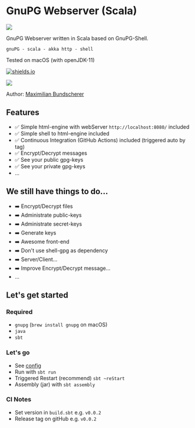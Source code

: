 # GnuPG Webserver (Scala)

[![](https://upload.wikimedia.org/wikipedia/de/thumb/6/6b/GnuPG.svg/1920px-GnuPG.svg.png)]()

GnuPG Webserver written in Scala based on GnuPG-Shell.

``gnuPG - scala - akka http - shell``

Tested on macOS (with openJDK-11)

[![shields.io](http://img.shields.io/badge/license-Apache2-blue.svg)](http://www.apache.org/licenses/LICENSE-2.0.txt)

[![](https://github.com/maxbundscherer/scala-webserver-GnuPG/workflows/Release%20Workflow/badge.svg)](/actions)

Author: [Maximilian Bundscherer](https://bundscherer-online.de)

## Features

- ✅ Simple html-engine with webServer ``http://localhost:8080/`` included
- ✅ Simple shell to html-engine included
- ✅ Continuous Integration (GitHub Actions) included (triggered auto by tag)
- ✅ Encrypt/Decrypt messages
- ✅ See your public gpg-keys
- ✅ See your private gpg-keys
- ...

## We still have things to do...

- ➡️ Encrypt/Decrypt files
- ➡️ Administrate public-keys
- ➡️ Administrate secret-keys
- ➡️ Generate keys
- ➡️ Awesome front-end
- ➡️ Don't use shell-gpg as dependency
- ➡️ Server/Client...
- ➡️ Improve Encrypt/Decrypt message...
- ...

## Let's get started

### Required

- ``gnupg`` (``brew install gnupg`` on macOS)
- ``java``
- ``sbt``

### Let's go

- See [config](./src/main/scala/de/maxbundscherer/gnupg/utils/Configuration.scala)
- Run with ``sbt run``
- Triggered Restart (recommend) ``sbt ~reStart``
- Assembly (jar) with ``sbt assembly``

### CI Notes

- Set version in ``build.sbt`` e.g. ``v0.0.2``
- Release tag on gitHub e.g. ``v0.0.2``